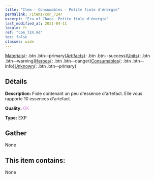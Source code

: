 ```yaml
---
title: "Item - Consumables - Petite fiole d'énergie"
permalink: /Items/con_724/
excerpt: "Era of Chaos  Petite fiole d'énergie"
last_modified_at: 2021-04-11
locale: fr
ref: "con_724.md"
toc: false
classes: wide
---
```

 [Materials](/fr/Items/){: .btn .btn--primary}[Artifacts](/fr/Items/Artifacts/){: .btn .btn--success}[Units](/fr/Items/Units/){: .btn .btn--warning}[Heroes](/fr/Items/Heroes/){: .btn .btn--danger}[Consumables](/fr/Items/Consumables/){: .btn .btn--info}[Unknown](/fr/Items/Unknown/){: .btn .btn--primary}

## Détails
 **Description:** Fiole contenant un peu d'essence d'artefact. Elle vous rapporte 10 essences d'artefact.

 **Quality:** <span style="color: #DA70D6">OK</span>

 **Type:** EXP

## Gather

  None

## This item contains:

  None

